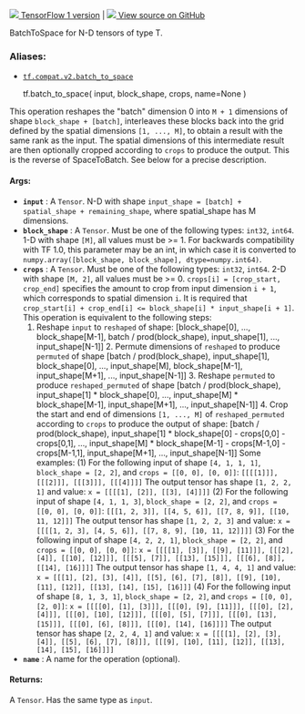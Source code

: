 [ ![](https://tensorflow.google.cn/images/tf_logo_32px.png) TensorFlow 1
version](/versions/r1.15/api_docs/python/tf/batch_to_space) |  [
![](https://tensorflow.google.cn/images/GitHub-Mark-32px.png) View source on
GitHub
](https://github.com/tensorflow/tensorflow/blob/r2.0/tensorflow/python/ops/array_ops.py#L3294-L3368)  
  
  
BatchToSpace for N-D tensors of type T.

### Aliases:

  * [`tf.compat.v2.batch_to_space`](/api_docs/python/tf/batch_to_space)

    
    
    tf.batch_to_space(
        input,
        block_shape,
        crops,
        name=None
    )
    

This operation reshapes the "batch" dimension 0 into `M + 1` dimensions of
shape `block_shape + [batch]`, interleaves these blocks back into the grid
defined by the spatial dimensions `[1, ..., M]`, to obtain a result with the
same rank as the input. The spatial dimensions of this intermediate result are
then optionally cropped according to `crops` to produce the output. This is
the reverse of SpaceToBatch. See below for a precise description.

#### Args:

  * **`input`** : A `Tensor`. N-D with shape `input_shape = [batch] + spatial_shape + remaining_shape`, where spatial_shape has M dimensions.
  * **`block_shape`** : A `Tensor`. Must be one of the following types: `int32`, `int64`. 1-D with shape `[M]`, all values must be >= 1. For backwards compatibility with TF 1.0, this parameter may be an int, in which case it is converted to `numpy.array([block_shape, block_shape], dtype=numpy.int64)`.
  * **`crops`** : A `Tensor`. Must be one of the following types: `int32`, `int64`. 2-D with shape `[M, 2]`, all values must be >= 0. `crops[i] = [crop_start, crop_end]` specifies the amount to crop from input dimension `i + 1`, which corresponds to spatial dimension `i`. It is required that `crop_start[i] + crop_end[i] <= block_shape[i] * input_shape[i + 1]`. This operation is equivalent to the following steps: 
    1. Reshape `input` to `reshaped` of shape: [block_shape[0], ..., block_shape[M-1], batch / prod(block_shape), input_shape[1], ..., input_shape[N-1]] 2. Permute dimensions of `reshaped` to produce `permuted` of shape [batch / prod(block_shape), input_shape[1], block_shape[0], ..., input_shape[M], block_shape[M-1], input_shape[M+1], ..., input_shape[N-1]] 3. Reshape `permuted` to produce `reshaped_permuted` of shape [batch / prod(block_shape), input_shape[1] * block_shape[0], ..., input_shape[M] * block_shape[M-1], input_shape[M+1], ..., input_shape[N-1]] 4. Crop the start and end of dimensions `[1, ..., M]` of `reshaped_permuted` according to `crops` to produce the output of shape: [batch / prod(block_shape), input_shape[1] * block_shape[0] - crops[0,0] - crops[0,1], ..., input_shape[M] * block_shape[M-1] - crops[M-1,0] - crops[M-1,1], input_shape[M+1], ..., input_shape[N-1]] Some examples: (1) For the following input of shape `[4, 1, 1, 1]`, `block_shape = [2, 2]`, and `crops = [[0, 0], [0, 0]]`: `[[[[1]]], [[[2]]], [[[3]]], [[[4]]]]` The output tensor has shape `[1, 2, 2, 1]` and value: `x = [[[[1], [2]], [[3], [4]]]]` (2) For the following input of shape `[4, 1, 1, 3]`, `block_shape = [2, 2]`, and `crops = [[0, 0], [0, 0]]`: `[[[1, 2, 3]], [[4, 5, 6]], [[7, 8, 9]], [[10, 11, 12]]]` The output tensor has shape `[1, 2, 2, 3]` and value: `x = [[[[1, 2, 3], [4, 5, 6]], [[7, 8, 9], [10, 11, 12]]]]` (3) For the following input of shape `[4, 2, 2, 1]`, `block_shape = [2, 2]`, and `crops = [[0, 0], [0, 0]]`: `x = [[[[1], [3]], [[9], [11]]], [[[2], [4]], [[10], [12]]], [[[5], [7]], [[13], [15]]], [[[6], [8]], [[14], [16]]]]` The output tensor has shape `[1, 4, 4, 1]` and value: `x = [[[1], [2], [3], [4]], [[5], [6], [7], [8]], [[9], [10], [11], [12]], [[13], [14], [15], [16]]]` (4) For the following input of shape `[8, 1, 3, 1]`, `block_shape = [2, 2]`, and `crops = [[0, 0], [2, 0]]`: `x = [[[[0], [1], [3]]], [[[0], [9], [11]]], [[[0], [2], [4]]], [[[0], [10], [12]]], [[[0], [5], [7]]], [[[0], [13], [15]]], [[[0], [6], [8]]], [[[0], [14], [16]]]]` The output tensor has shape `[2, 2, 4, 1]` and value: `x = [[[[1], [2], [3], [4]], [[5], [6], [7], [8]]], [[[9], [10], [11], [12]], [[13], [14], [15], [16]]]]`
  * **`name`** : A name for the operation (optional).

#### Returns:

A `Tensor`. Has the same type as `input`.

